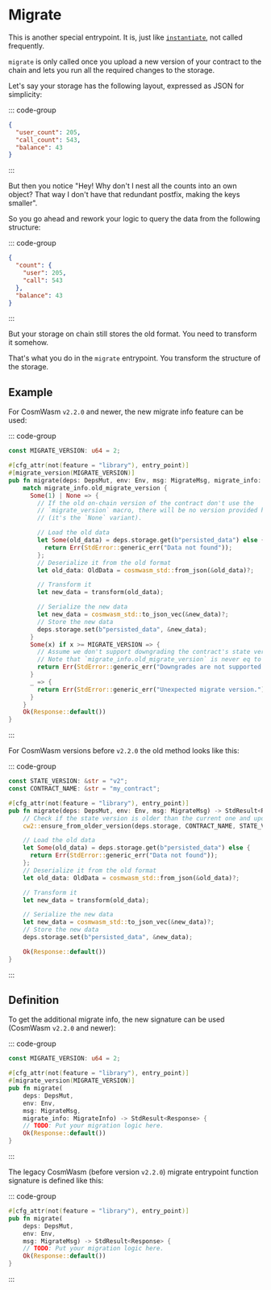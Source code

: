 # Migrate

This is another special entrypoint. It is, just like [`instantiate`](./instantiate), not called frequently.

`migrate` is only called once you upload a new version of your contract to the chain
 and lets you run all the required changes to the storage.

Let's say your storage has the following layout, expressed as JSON for simplicity:

::: code-group

```JSON [structure.json]
{
  "user_count": 205,
  "call_count": 543,
  "balance": 43
}
```

:::


But then you notice "Hey! Why don't I nest all the counts into an own object? That way I don't have
that redundant postfix, making the keys smaller".

So you go ahead and rework your logic to query the data from the following structure:

::: code-group

```JSON [structure.json]
{
  "count": {
    "user": 205,
    "call": 543
  },
  "balance": 43
}
```

:::

But your storage on chain still stores the old format. You need to transform it somehow.

That's what you do in the `migrate` entrypoint. You transform the structure of the storage.

## Example

For CosmWasm `v2.2.0` and newer, the new migrate info feature can be used:

::: code-group

```Rust [contract.rs]
const MIGRATE_VERSION: u64 = 2;

#[cfg_attr(not(feature = "library"), entry_point)]
#[migrate_version(MIGRATE_VERSION)]
pub fn migrate(deps: DepsMut, env: Env, msg: MigrateMsg, migrate_info: MigrateInfo) -> StdResult<Response> {
    match migrate_info.old_migrate_version {
      Some(1) | None => {
        // If the old on-chain version of the contract don't use the
        // `migrate_version` macro, there will be no version provided here
        // (it's the `None` variant).

        // Load the old data
        let Some(old_data) = deps.storage.get(b"persisted_data") else {
          return Err(StdError::generic_err("Data not found"));
        };
        // Deserialize it from the old format
        let old_data: OldData = cosmwasm_std::from_json(&old_data)?;

        // Transform it
        let new_data = transform(old_data);

        // Serialize the new data
        let new_data = cosmwasm_std::to_json_vec(&new_data)?;
        // Store the new data
        deps.storage.set(b"persisted_data", &new_data);
      }
      Some(x) if x >= MIGRATE_VERSION => {
        // Assume we don't support downgrading the contract's state version
        // Note that `migrate_info.old_migrate_version` is never eq to `MIGRATE_VERSION`.
        return Err(StdError::generic_err("Downgrades are not supported for this contract."));
      }
      _ => {
        return Err(StdError::generic_err("Unexpected migrate version."));
      }
    }
    Ok(Response::default())
}
```

:::

For CosmWasm versions before `v2.2.0` the old method looks like this:

::: code-group

```Rust [contract.rs]
const STATE_VERSION: &str = "v2";
const CONTRACT_NAME: &str = "my_contract";

#[cfg_attr(not(feature = "library"), entry_point)]
pub fn migrate(deps: DepsMut, env: Env, msg: MigrateMsg) -> StdResult<Response> {
    // Check if the state version is older than the current one and update it
    cw2::ensure_from_older_version(deps.storage, CONTRACT_NAME, STATE_VERSION)?;

    // Load the old data
    let Some(old_data) = deps.storage.get(b"persisted_data") else {
      return Err(StdError::generic_err("Data not found"));
    };
    // Deserialize it from the old format
    let old_data: OldData = cosmwasm_std::from_json(&old_data)?;

    // Transform it
    let new_data = transform(old_data);

    // Serialize the new data
    let new_data = cosmwasm_std::to_json_vec(&new_data)?;
    // Store the new data
    deps.storage.set(b"persisted_data", &new_data);

    Ok(Response::default())
}
```

:::

## Definition

To get the additional migrate info, the new signature can be used (CosmWasm `v2.2.0` and newer):

::: code-group

```Rust [contract.rs]
const MIGRATE_VERSION: u64 = 2;

#[cfg_attr(not(feature = "library"), entry_point)]
#[migrate_version(MIGRATE_VERSION)]
pub fn migrate(
    deps: DepsMut,
    env: Env,
    msg: MigrateMsg,
    migrate_info: MigrateInfo) -> StdResult<Response> {
    // TODO: Put your migration logic here.
    Ok(Response::default())
}
```

:::

The legacy CosmWasm (before version `v2.2.0`) migrate entrypoint function signature is defined like this:

::: code-group

```Rust [contract.rs]
#[cfg_attr(not(feature = "library"), entry_point)]
pub fn migrate(
    deps: DepsMut,
    env: Env,
    msg: MigrateMsg) -> StdResult<Response> {
    // TODO: Put your migration logic here.
    Ok(Response::default())
}
```

:::
